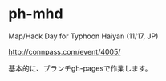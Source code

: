 ph-mhd
======

Map/Hack Day for Typhoon Haiyan (11/17, JP)

http://connpass.com/event/4005/

基本的に、ブランチgh-pagesで作業します。
